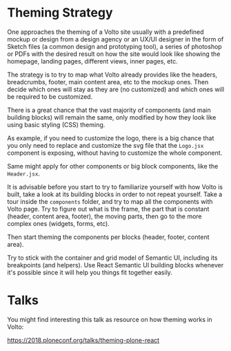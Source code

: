 # Theming Strategy

One approaches the theming of a Volto site usually with a predefined mockup or
design from a design agency or an UX/UI designer in the form of Sketch files
(a common design and prototyping tool), a series of photoshop or PDFs with the
desired result on how the site would look like showing the homepage, landing
pages, different views, inner pages, etc.

The strategy is to try to map what Volto already provides like the headers,
breadcrumbs, footer, main content area, etc to the mockup ones. Then decide
which ones will stay as they are (no customized) and which ones will be
required to be customized.

There is a great chance that the vast majority of components (and main building
blocks) will remain the same, only modified by how they look like using basic
styling (CSS) theming.

As example, if you need to customize the logo, there is a big chance that you
only need to replace and customize the svg file that the `Logo.jsx` component
is exposing, without having to customize the whole component.

Same might apply for other components or big block components, like the
`Header.jsx`.

It is advisable before you start to try to familiarize yourself with how Volto
is built, take a look at its building blocks in order to not repeat yourself.
Take a tour inside the `components` folder, and try to map all the components
with Volto page. Try to figure out what is the frame, the part that is constant
(header, content area, footer), the moving parts, then go to the more complex
ones (widgets, forms, etc).

Then start theming the components per blocks (header, footer, content area).

Try to stick with the container and grid model of Semantic UI, including its
breakpoints (and helpers). Use React Semantic UI building blocks whenever it's
possible since it will help you things fit together easily.

# Talks

You might find interesting this talk as resource on how theming works in Volto:

https://2018.ploneconf.org/talks/theming-plone-react
